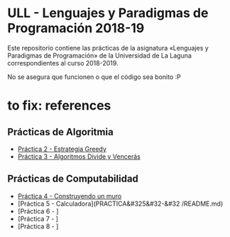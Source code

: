 # ULL - Lenguajes y Paradigmas de Programación 2018-19

Este repositorio contiene las prácticas de la asignatura «Lenguajes y Paradigmas de Programación» de la Universidad de La Laguna correspondientes al curso 2018-2019.

No se asegura que funcionen o que el código sea bonito :P


# to fix: references

## Prácticas de Algoritmia

* [Práctica 2 - Estrategia Greedy](PRACTICA&#322&#32-&#32ESTRATEGIA&#32GREEDY/README.md)
* [Práctica 3 - Algoritmos Divide y Vencerás](PRACTICA&#323&#32-&#32ALGORITMO&#32DIVIDE&#32Y&#32VENCERÁS/README.md)

## Prácticas de Computabilidad

* [Práctica 4 - Construyendo un muro](PRACTICA&#324&#32-&#32CONSTRUYENDO&#32UN&#32MURO/README.md)
* [Práctica 5 - Calculadora](PRACTICA&#325&#32-&#32      /README.md) 
* [Práctica 6 - ]
* [Práctica 7 - ]
* [Práctica 8 - ]